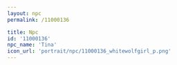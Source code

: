 ```yaml
---
layout: npc
permalink: /11000136

title: Npc
id: '11000136'
npc_name: 'Tina'
icon_url: 'portrait/npc/11000136_whitewolfgirl_p.png'
---
```

